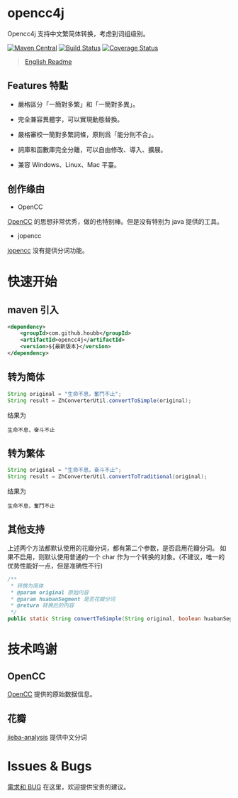 # opencc4j

Opencc4j 支持中文繁简体转换，考虑到词组级别。

[![Maven Central](https://maven-badges.herokuapp.com/maven-central/com.github.houbb/opencc4j/badge.svg)](http://mvnrepository.com/artifact/com.github.houbb/opencc4j)
[![Build Status](https://www.travis-ci.org/houbb/opencc4j.svg?branch=master)](https://www.travis-ci.org/houbb/opencc4j)
[![Coverage Status](https://coveralls.io/repos/github/houbb/opencc4j/badge.svg)](https://coveralls.io/github/houbb/opencc4j)

> [English Readme](README-ENGLISH.md)

## Features 特點

- 嚴格區分「一簡對多繁」和「一簡對多異」。

- 完全兼容異體字，可以實現動態替換。

- 嚴格審校一簡對多繁詞條，原則爲「能分則不合」。

- 詞庫和函數庫完全分離，可以自由修改、導入、擴展。

- 兼容 Windows、Linux、Mac 平臺。

## 创作缘由

- OpenCC

[OpenCC](https://github.com/BYVoid/OpenCC) 的思想非常优秀，做的也特别棒。但是没有特别为 java 提供的工具。

- jopencc

[jopencc](https://github.com/carlostse/jopencc) 没有提供分词功能。

# 快速开始

## maven 引入

```xml
<dependency>
    <groupId>com.github.houbb</groupId>
    <artifactId>opencc4j</artifactId>
    <version>${最新版本}</version>
</dependency>
```

## 转为简体

```java
String original = "生命不息，奮鬥不止";
String result = ZhConverterUtil.convertToSimple(original);
```

结果为

```
生命不息，奋斗不止
```

## 转为繁体

```java
String original = "生命不息，奋斗不止";
String result = ZhConverterUtil.convertToTraditional(original);
```

结果为

```
生命不息，奮鬥不止
```

## 其他支持

上述两个方法都默认使用的花瓣分词，都有第二个参数，是否启用花瓣分词。
如果不启用，则默认使用普通的一个 char 作为一个转换的对象。(不建议，唯一的优势性能好一点，但是准确性不行)

```java
/**
 * 转换为简体
 * @param original 原始内容
 * @param huabanSegment 是否花瓣分词
 * @return 转换后的内容
 */
public static String convertToSimple(String original, boolean huabanSegment);
```

# 技术鸣谢

## OpenCC

[OpenCC](https://github.com/BYVoid/OpenCC) 提供的原始数据信息。

## 花瓣

[jieba-analysis](https://github.com/huaban/jieba-analysis) 提供中文分词

# Issues & Bugs

[需求和 BUG](https://github.com/houbb/opencc4j/issues) 在这里，欢迎提供宝贵的建议。





